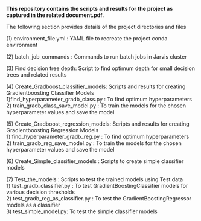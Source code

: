 **This repository contains the scripts and results for the project as captured in the related document.pdf.**      

The following section provides details of the project directories and files


(1) environment_file.yml : YAML file to recreate the project conda environment

(2) batch_job_commands : Commands to run batch jobs in Jarvis cluster

(3) Find decision tree depth: Script to find optimum depth for small decision trees and related results

(4) Create_Gradboost_classifier_models: Scripts and results for creating Gradientboosting Classifier Models        
    1)find_hyperparameter_gradb_class.py : To find optimum hyperparameters   
    2) train_gradb_class_save_model.py : To train the models for the chosen hyperparameter values and save the model

(5) Create_Gradboost_regression_models: Scripts and results for creating Gradientboosting Regression Models        
    1) find_hyperparameter_gradb_reg.py : To find optimum hyperparameters   
    2) train_gradb_reg_save_model.py :  To train the models for the chosen hyperparameter values and save the model

(6) Create_Simple_classifier_models : Scripts to create simple classifier models

(7) Test_the_models : Scripts to test the trained models using Test data        
    1) test_gradb_classifier.py : To test GradientBoostingClassifier models for various decision thresholds   
    2) test_gradb_reg_as_classifier.py : To test the GradientBoostingRegressor models as a classifier   
    3) test_simple_model.py: To test the simple classifier models   
